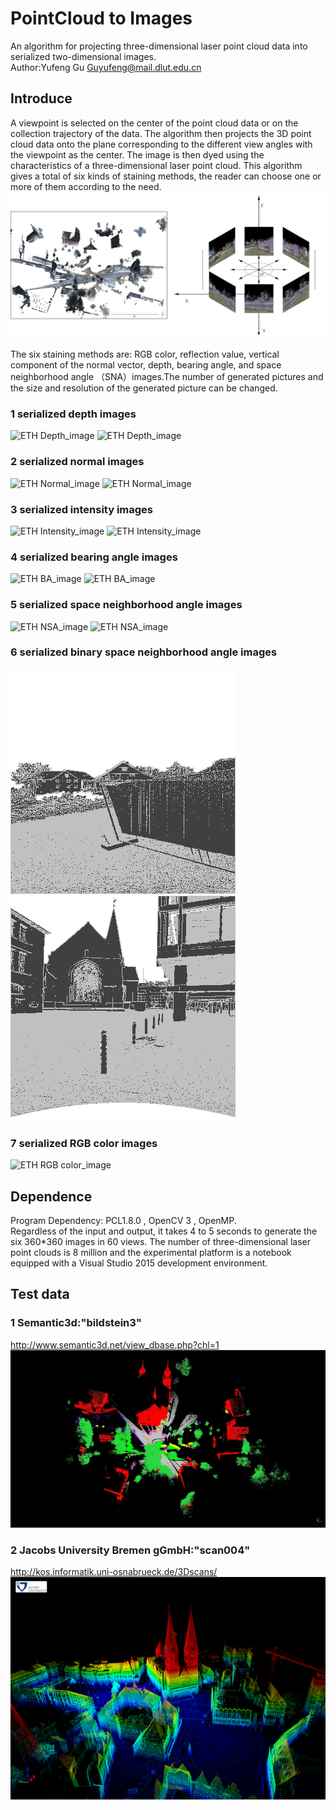 # PointCloud to Images

An algorithm for projecting three-dimensional laser point cloud data into serialized two-dimensional images.  
Author:Yufeng Gu Guyufeng@mail.dlut.edu.cn

## Introduce

A viewpoint is selected on the center of the point cloud data or on the collection trajectory of the data. The algorithm then projects the 3D point cloud data onto the plane corresponding to the different view angles with the viewpoint as the center. The image is then dyed using the characteristics of a three-dimensional laser point cloud. This algorithm gives a total of six kinds of staining methods, the reader can choose one or more of them according to the need.
![algorithm_image](https://github.com/GuYufeng93/Pointcloud-to-Images/blob/master/algorithm.png)  

The six staining methods are: RGB color, reflection value, vertical component of the normal vector, depth, bearing angle, and space neighborhood angle （SNA）images.The number of generated pictures and the size and resolution of the generated picture can be changed.

### 1 serialized depth images
![ETH Depth_image](https://github.com/GuYufeng93/Pointcloud-to-Images/blob/master/Examples/ETH_Depth.gif)
![ETH Depth_image](https://github.com/GuYufeng93/Pointcloud-to-Images/blob/master/Examples/JACOBS_Depth.gif)  

### 2 serialized normal images
![ETH Normal_image](https://github.com/GuYufeng93/Pointcloud-to-Images/blob/master/Examples/ETH_Normal.gif)
![ETH Normal_image](https://github.com/GuYufeng93/Pointcloud-to-Images/blob/master/Examples/JACOBS_Normal.gif)  

### 3 serialized intensity images
![ETH Intensity_image](https://github.com/GuYufeng93/Pointcloud-to-Images/blob/master/Examples/ETH_Intensity.gif)
![ETH Intensity_image](https://github.com/GuYufeng93/Pointcloud-to-Images/blob/master/Examples/JACOBS_Intensity.gif)  

### 4 serialized bearing angle images
![ETH BA_image](https://github.com/GuYufeng93/Pointcloud-to-Images/blob/master/Examples/ETH_BA.gif)
![ETH BA_image](https://github.com/GuYufeng93/Pointcloud-to-Images/blob/master/Examples/JACOBS_BA.gif)  

### 5 serialized space neighborhood angle images
![ETH NSA_image](https://github.com/GuYufeng93/Pointcloud-to-Images/blob/master/Examples/ETH_NSA.gif)
![ETH NSA_image](https://github.com/GuYufeng93/Pointcloud-to-Images/blob/master/Examples/JACOBS_NSA.gif)  

### 6 serialized binary space neighborhood angle images
![ETH BNSA_image](https://github.com/GuYufeng93/Pointcloud-to-Images/blob/master/Examples/ETH_BNSA.gif)
![ETH BNSA_image](https://github.com/GuYufeng93/Pointcloud-to-Images/blob/master/Examples/JACOBS_BNSA.gif)  

### 7 serialized RGB color images
![ETH RGB color_image](https://github.com/GuYufeng93/Pointcloud-to-Images/blob/master/Examples/ETH_RGB.gif)  

## Dependence

Program Dependency: PCL1.8.0 , OpenCV 3 , OpenMP.  
Regardless of the input and output, it takes 4 to 5 seconds to generate the six 360*360 images in 60 views. The number of three-dimensional laser point clouds is 8 million and the experimental platform is a notebook equipped with a Visual Studio 2015 development environment.

## Test data

### 1 Semantic3d:"bildstein3"  
http://www.semantic3d.net/view_dbase.php?chl=1 
![bildstein3](https://github.com/GuYufeng93/Pointcloud-to-Images/blob/master/reduced-8-bildstein3.jpg)  
### 2 Jacobs University Bremen gGmbH:"scan004"  
http://kos.informatik.uni-osnabrueck.de/3Dscans/ 
![scan004](https://github.com/GuYufeng93/Pointcloud-to-Images/blob/master/bremenCity.png)  